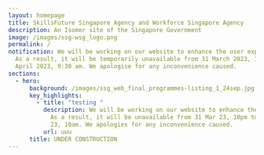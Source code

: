 ```yaml
---
layout: homepage
title: SkillsFuture Singapore Agency and Workforce Singapore Agency
description: An Isomer site of the Singapore Government
image: /images/ssg-wsg_logo.png
permalink: /
notification: We will be working on our website to enhance the user experience.
  As a result, it will be temporarily unavailable from 31 March 2023, 10pm to 1
  April 2023, 9:30 am. We apologise for any inconvenience caused.
sections:
  - hero:
      background: /images/ssg_web_final_programmes-listing_1_24sep.jpg
      key_highlights:
        - title: "testing "
          description: We will be working on our website to enhance the user experience.
            As a result, it will be unavailable from 31 Mar 23, 10pm to 1 Apr
            23, 10am. We apologies for any inconvenience caused.
          url: uuu
      title: UNDER CONSTRUCTION
---
```

